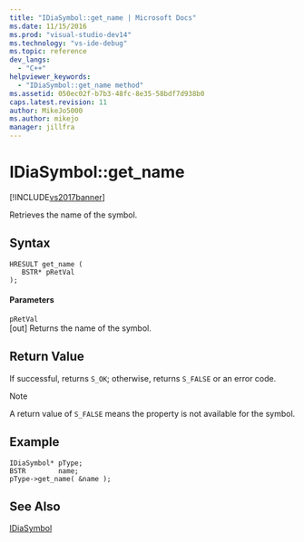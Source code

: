 ```yaml
---
title: "IDiaSymbol::get_name | Microsoft Docs"
ms.date: 11/15/2016
ms.prod: "visual-studio-dev14"
ms.technology: "vs-ide-debug"
ms.topic: reference
dev_langs: 
  - "C++"
helpviewer_keywords: 
  - "IDiaSymbol::get_name method"
ms.assetid: 050ec02f-b7b3-48fc-8e35-58bdf7d938b0
caps.latest.revision: 11
author: MikeJo5000
ms.author: mikejo
manager: jillfra
---
```

# IDiaSymbol::get_name
[!INCLUDE[vs2017banner](../../includes/vs2017banner.md)]

Retrieves the name of the symbol.  
  
## Syntax  
  
```cpp#  
HRESULT get_name (   
   BSTR* pRetVal  
);  
```  
  
#### Parameters  
 `pRetVal`  
 [out] Returns the name of the symbol.  
  
## Return Value  
 If successful, returns `S_OK`; otherwise, returns `S_FALSE` or an error code.  
  
> [!NOTE]
> A return value of `S_FALSE` means the property is not available for the symbol.  
  
## Example  
  
```cpp#  
IDiaSymbol* pType;  
BSTR        name;  
pType->get_name( &name );  
```  
  
## See Also  
 [IDiaSymbol](../../debugger/debug-interface-access/idiasymbol.md)
